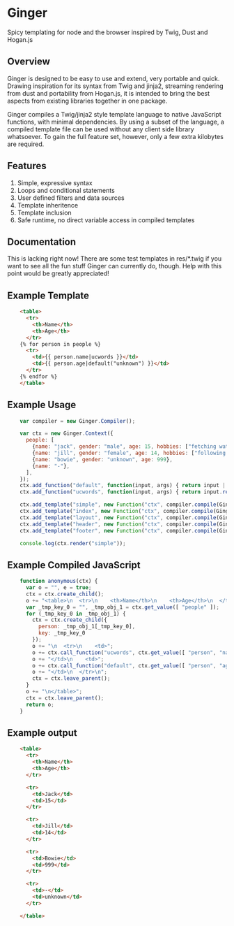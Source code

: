 Ginger
======

Spicy templating for node and the browser inspired by Twig, Dust and Hogan.js

Overview
--------

Ginger is designed to be easy to use and extend, very portable and quick.
Drawing inspiration for its syntax from Twig and jinja2, streaming rendering
from dust and portability from Hogan.js, it is intended to bring the best
aspects from existing libraries together in one package.

Ginger compiles a Twig/jinja2 style template language to native JavaScript
functions, with minimal dependencies. By using a subset of the language, a
compiled template file can be used without any client side library whatsoever.
To gain the full feature set, however, only a few extra kilobytes are required.

Features
--------

1. Simple, expressive syntax
2. Loops and conditional statements
3. User defined filters and data sources
4. Template inheritence
5. Template inclusion
6. Safe runtime, no direct variable access in compiled templates

Documentation
-------------

This is lacking right now! There are some test templates in res/*.twig if you
want to see all the fun stuff Ginger can currently do, though. Help with this
point would be greatly appreciated!

Example Template
----------------

```html
    <table>
      <tr>
        <th>Name</th>
        <th>Age</th>
      </tr>
    {% for person in people %}
      <tr>
        <td>{{ person.name|ucwords }}</td>
        <td>{{ person.age|default("unknown") }}</td>
      </tr>
    {% endfor %}
    </table>
```

Example Usage
-------------

```javascript
    var compiler = new Ginger.Compiler();

    var ctx = new Ginger.Context({
      people: [
        {name: "jack", gender: "male", age: 15, hobbies: ["fetching water", "going up hills", "falling down"]},
        {name: "jill", gender: "female", age: 14, hobbies: ["following jack"]},
        {name: "bowie", gender: "unknown", age: 999},
        {name: "-"},
      ],
    });
    ctx.add_function("default", function(input, args) { return input || args[0]; });
    ctx.add_function("ucwords", function(input, args) { return input.replace(/(^|\s)([a-z])/g, function(m, p1, p2) { return p1 + p2.toUpperCase(); }); });

    ctx.add_template("simple", new Function("ctx", compiler.compile(Ginger.Parser.parse(fs.readFileSync("res/simple.twig").toString()))));
    ctx.add_template("index", new Function("ctx", compiler.compile(Ginger.Parser.parse(fs.readFileSync("res/index.twig").toString()))));
    ctx.add_template("layout", new Function("ctx", compiler.compile(Ginger.Parser.parse(fs.readFileSync("res/layout.twig").toString()))));
    ctx.add_template("header", new Function("ctx", compiler.compile(Ginger.Parser.parse(fs.readFileSync("res/included.twig").toString()))));
    ctx.add_template("footer", new Function("ctx", compiler.compile(Ginger.Parser.parse(fs.readFileSync("res/included.twig").toString()))));

    console.log(ctx.render("simple"));
```

Example Compiled JavaScript
---------------------------

```javascript
    function anonymous(ctx) {
      var o = "", e = true;
      ctx = ctx.create_child();
      o += "<table>\n  <tr>\n    <th>Name</th>\n    <th>Age</th>\n  </tr>\n";
      var _tmp_key_0 = "", _tmp_obj_1 = ctx.get_value([ "people" ]);
      for (_tmp_key_0 in _tmp_obj_1) {
        ctx = ctx.create_child({
          person: _tmp_obj_1[_tmp_key_0],
          key: _tmp_key_0
        });
        o += "\n  <tr>\n    <td>";
        o += ctx.call_function("ucwords", ctx.get_value([ "person", "name" ]), []);
        o += "</td>\n    <td>";
        o += ctx.call_function("default", ctx.get_value([ "person", "age" ]), [ "unknown" ]);
        o += "</td>\n  </tr>\n";
        ctx = ctx.leave_parent();
      }
      o += "\n</table>";
      ctx = ctx.leave_parent();
      return o;
    }
```

Example output
--------------

```html
    <table>
      <tr>
        <th>Name</th>
        <th>Age</th>
      </tr>

      <tr>
        <td>Jack</td>
        <td>15</td>
      </tr>

      <tr>
        <td>Jill</td>
        <td>14</td>
      </tr>

      <tr>
        <td>Bowie</td>
        <td>999</td>
      </tr>

      <tr>
        <td>-</td>
        <td>unknown</td>
      </tr>

    </table>
```
